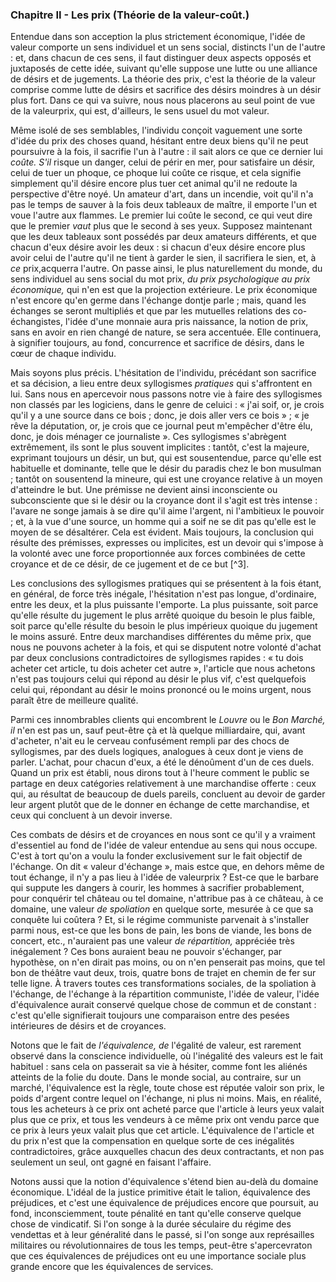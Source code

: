 ### Chapitre II - Les prix (Théorie de la valeur-coût.)

Entendue dans son acception la plus strictement économique, l'idée de valeur comporte un sens individuel et un sens social, distincts l'un de l'autre : et, dans chacun de ces sens, il faut distinguer deux aspects opposés et juxtaposés de cette idée, suivant qu'elle suppose une lutte ou une alliance de désirs et de jugements. La théorie des prix, c'est la théorie de la valeur comprise comme lutte de désirs et sacrifice des désirs moindres à un désir plus fort. Dans ce qui va suivre, nous nous placerons au seul point de vue de la valeurprix, qui est, d'ailleurs, le sens usuel du mot valeur.

Même isolé de ses semblables, l'individu conçoit vaguement une sorte d'idée du prix des choses quand, hésitant entre deux biens qu'il ne peut poursuivre à la fois, il sacrifie l'un à l'autre : il sait alors ce que ce dernier lui _coûte. S'il_ risque un danger, celui de périr en mer, pour satisfaire un désir, celui de tuer un phoque, ce phoque lui coûte ce risque, et cela signifie simplement qu'il désire encore plus tuer cet animal qu'il ne redoute la perspective d'être noyé. Un amateur d'art, dans un incendie, voit qu'il n'a pas le temps de sauver à la fois deux tableaux de maître, il emporte l'un et voue l'autre aux flammes. Le premier lui coûte le second, ce qui veut dire que le premier _vaut_ plus que le second à ses yeux. Supposez maintenant que les deux tableaux sont possédés par deux amateurs différents, et que chacun d'eux désire avoir les deux : si chacun d'eux désire encore plus avoir celui de l'autre qu'il ne tient à garder le sien, il sacrifiera le sien, et, à _ce_ prix,acquerra l'autre. On passe ainsi, le plus naturellement du monde, du sens individuel au sens social du mot prix, _du prix psychologique au prix économique,_ qui n'en est que la projection extérieure. Le prix économique n'est encore qu'en germe dans l'échange dontje parle ; mais, quand les échanges se seront multipliés et que par les mutuelles relations des co-échangistes, l'idée d'une monnaie aura pris naissance, la notion de prix, sans en avoir en rien changé de nature, se sera accentuée. Elle continuera, à signifier toujours, au fond, concurrence et sacrifice de désirs, dans le cœur de chaque individu.

Mais soyons plus précis. L'hésitation de l'individu, précédant son sacrifice et sa décision, a lieu entre deux syllogismes _pratiques_ qui s'affrontent en lui. Sans nous en apercevoir nous passons notre vie à faire des syllogismes non classés par les logiciens, dans le genre de celuici : « j'ai soif, or, je crois qu'il y a une source dans ce bois ; donc, je dois aller vers ce bois » ; « je rêve la députation, or, je crois que ce journal peut m'empêcher d'être élu, donc, je dois ménager ce journaliste ». Ces syllogismes s'abrègent extrêmement, ils sont le plus souvent implicites : tantôt, c'est la majeure, exprimant toujours un désir, un but, qui est sousentendue, parce qu'elle est habituelle et dominante, telle que le désir du paradis chez le bon musulman ; tantôt on sousentend la mineure, qui est une croyance relative à un moyen d'atteindre le but. Une prémisse ne devient ainsi inconsciente ou subconsciente que si le désir ou la croyance dont il s'agit est très intense : l'avare ne songe jamais à se dire qu'il aime l'argent, ni l'ambitieux le pouvoir ; et, à la vue d'une source, un homme qui a soif ne se dit pas qu'elle est le moyen de se désaltérer. Cela est évident. Mais toujours, la conclusion qui résulte des prémisses, expresses ou implicites, est un devoir qui s'impose à la volonté avec une force proportionnée aux forces combinées de cette croyance et de ce désir, de ce jugement et de ce but [^3].

Les conclusions des syllogismes pratiques qui se présentent à la fois étant, en général, de force très inégale, l'hésitation n'est pas longue, d'ordinaire, entre les deux, et la plus puissante l'emporte. La plus puissante, soit parce qu'elle résulte du jugement le plus arrêté quoique du besoin le plus faible, soit parce qu'elle résulte du besoin le plus impérieux quoique du jugement le moins assuré. Entre deux marchandises différentes du même prix, que nous ne pouvons acheter à la fois, et qui se disputent notre volonté d'achat par deux conclusions contradictoires de syllogismes rapides : « tu dois acheter cet article, tu dois acheter cet autre », l'article que nous achetons n'est pas toujours celui qui répond au désir le plus vif, c'est quelquefois celui qui, répondant au désir le moins prononcé ou le moins urgent, nous paraît être de meilleure qualité.

Parmi ces innombrables clients qui encombrent le _Louvre_ ou le _Bon Marché, il_ n'en est pas un, sauf peut-être çà et là quelque milliardaire, qui, avant d'acheter, n'ait eu le cerveau confusément rempli par des chocs de syllogismes, par des duels logiques, analogues à ceux dont je viens de parler. L'achat, pour chacun d'eux, a été le dénoûment d'un de ces duels. Quand un prix est établi, nous dirons tout à l'heure comment le public se partage en deux catégories relativement à une marchandise offerte : ceux qui, au résultat de beaucoup de duels pareils, concluent au devoir de garder leur argent plutôt que de le donner en échange de cette marchandise, et ceux qui concluent à un devoir inverse.

Ces combats de désirs et de croyances en nous sont ce qu'il y a vraiment d'essentiel au fond de l'idée de valeur entendue au sens qui nous occupe. C'est à tort qu'on a voulu la fonder exclusivement sur le fait objectif de l'échange. On dit « valeur d'échange », mais estce que, en dehors même de tout échange, il n'y a pas lieu à l'idée de valeurprix ? Est-ce que le barbare qui suppute les dangers à courir, les hommes à sacrifier probablement, pour conquérir tel château ou tel domaine, n'attribue pas à ce château, à ce domaine, une valeur _de spoliation_ en quelque sorte, mesurée à ce que sa conquête lui coûtera ? Et, si le régime communiste parvenait à s'installer parmi nous, est-ce que les bons de pain, les bons de viande, les bons de concert, etc., n'auraient pas une valeur _de répartition,_ appréciée très inégalement ? Ces bons auraient beau ne pouvoir s'échanger, par hypothèse, on n'en dirait pas moins, ou on n'en penserait pas moins, que tel bon de théâtre vaut deux, trois, quatre bons de trajet en chemin de fer sur telle ligne. À travers toutes ces transformations sociales, de la spoliation à l'échange, de l'échange à la répartition communiste, l'idée de valeur, l'idée d'équivalence aurait conservé quelque chose de commun et de constant : c'est qu'elle signifierait toujours une comparaison entre des pesées intérieures de désirs et de croyances.

Notons que le fait de _l'équivalence, de_ l'égalité de valeur, est rarement observé dans la conscience individuelle, où l'inégalité des valeurs est le fait habituel : sans cela on passerait sa vie à hésiter, comme font les aliénés atteints de la folie du doute. Dans le monde social, au contraire, sur un marché, l'équivalence est la règle, toute chose est réputée valoir son prix, le poids d'argent contre lequel on l'échange, ni plus ni moins. Mais, en réalité, tous les acheteurs à ce prix ont acheté parce que l'article à leurs yeux valait plus que ce prix, et tous les vendeurs à ce même prix ont vendu parce que ce prix à leurs yeux valait plus que cet article. L'équivalence de l'article et du prix n'est que la compensation en quelque sorte de ces inégalités contradictoires, grâce auxquelles chacun des deux contractants, et non pas seulement un seul, ont gagné en faisant l'affaire.

Notons aussi que la notion d'équivalence s'étend bien au-delà du domaine économique. L'idéal de la justice primitive était le talion, équivalence des préjudices, et c'est une équivalence de préjudices encore que poursuit, au fond, inconsciemment, toute pénalité en tant qu'elle conserve quelque chose de vindicatif. Si l'on songe à la durée séculaire du régime des vendettas et à leur généralité dans le passé, si l'on songe aux représailles militaires ou révolutionnaires de tous les temps, peut-être s'apercevraton que ces équivalences de préjudices ont eu une importance sociale plus grande encore que les équivalences de services.
